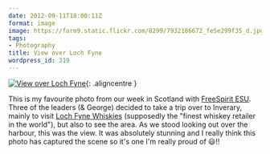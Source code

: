 ```yaml
---
date: 2012-09-11T18:00:11Z
format: image
image: https://farm9.static.flickr.com/8299/7932186672_fe5e299f35_d.jpg
tags:
- Photography
title: View over Loch Fyne
wordpress_id: 319
---
```


[![View over Loch Fyne][thm]][img]{: .aligncentre }

This is my favourite photo from our week in Scotland with [FreeSpirit ESU][fs]. Three of the leaders
(& George) decided to take a trip over to Inverary, mainly to visit [Loch Fyne Whiskies][lfw]
(supposedly the "finest whiskey retailer in the world"), but also to see the area. As we stood
looking out over the harbour, this was the view. It was absolutely stunning and I really think this
photo has captured the scene so it's one I'm really proud of :smiley:!!

[thm]: //farm9.static.flickr.com/8299/7932186672_fe5e299f35_d.jpg
[img]: //www.flickr.com/photos/richard-perry/7932186672/
[fs]: //freespiritesu.org.uk/campdiaries/lochgoilhead2012/
[lfw]: //www.lfw.co.uk/
